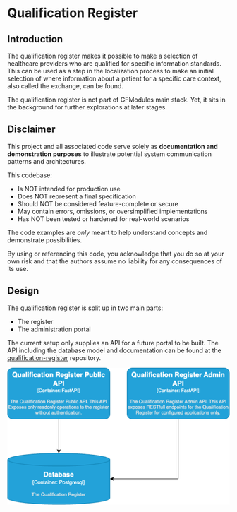 # Qualification Register

## Introduction

The qualification register makes it possible to make a selection of healthcare providers
who are qualified for specific information standards. This can be used as a step in the
localization process to make an initial selection of where information about a patient
for a specific care context, also called the exchange, can be found.

The qualification register is not part of GFModules main stack. Yet, it sits
in the background for further explorations at later stages.

## Disclaimer

This project and all associated code serve solely as **documentation and demonstration purposes**
to illustrate potential system communication patterns and architectures.

This codebase:

- Is NOT intended for production use
- Does NOT represent a final specification
- Should NOT be considered feature-complete or secure
- May contain errors, omissions, or oversimplified implementations
- Has NOT been tested or hardened for real-world scenarios

The code examples are *only* meant to help understand concepts and demonstrate possibilities.

By using or referencing this code, you acknowledge that you do so at your own risk and that
the authors assume no liability for any consequences of its use.

## Design

The qualification register is split up in two main parts:

- The register
- The administration portal

The current setup only supplies an API for a future portal to be built.
The API including the database model and documentation can be found at the
[qualification-register](https://github.com/minvws/gfmodules-qualification-register-admin-api)
repository.

![alt text](assets/qualification-setup.png "qualification-setup")
